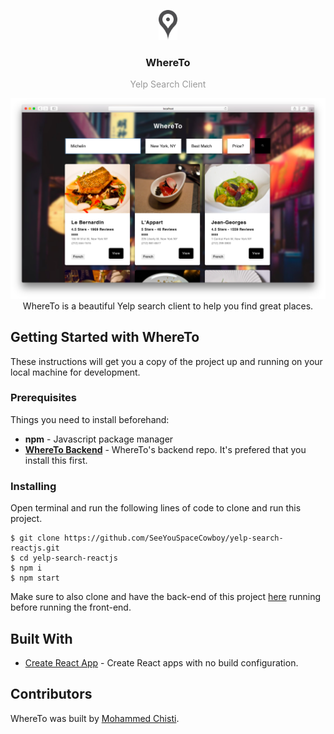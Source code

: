 <p align="center">
  <img
    src="where-to-logo.png"
    alt="WhereTo"
    width="30" />
</p>
<h3 align="center">
  WhereTo
</h3>
<p align="center" style="color: #999;">Yelp Search Client</p>

<p align="center">
  <img
    src="whereto-thumb.png"
    alt="Screenshot of WhereTo"
    width="700" />
    </br>
    WhereTo is a beautiful Yelp search client to help you find great places.
</p>

## Getting Started with WhereTo
These instructions will get you a copy of the project up and running on your local machine for development.

### Prerequisites
Things you need to install beforehand:
* **npm** - Javascript package manager
* [**WhereTo Backend**](https://github.com/SeeYouSpaceCowboy/yelp-search-nodejs.git) - WhereTo's backend repo. It's prefered that you install this first.

### Installing

Open terminal and run the following lines of code to clone and run this project.

 ```shell
 $ git clone https://github.com/SeeYouSpaceCowboy/yelp-search-reactjs.git
 $ cd yelp-search-reactjs
 $ npm i
 $ npm start
 ```
Make sure to also clone and have the back-end of this project [here](https://github.com/SeeYouSpaceCowboy/yelp-search-nodejs.git) running before running the front-end.

## Built With
* [Create React App](https://github.com/facebookincubator/create-react-app) - Create React apps with no build configuration.

## Contributors
WhereTo was built by [Mohammed Chisti](http://mohammedchisti.com).
